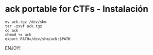 # ack portable for CTFs - Instalación
```
mv ack.tgz /dev/shm
tar -zxvf ack.tgz
cd ack
chmod +x ack
export PATH=/dev/shm/ack:$PATH
```
ENJOY!
